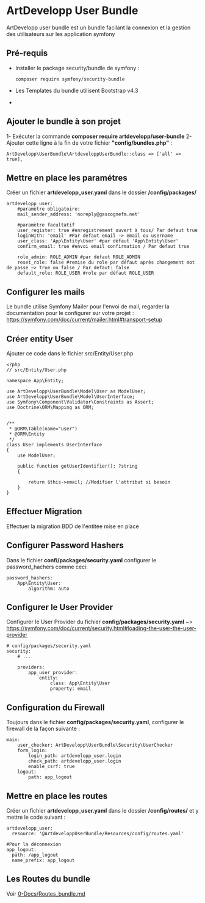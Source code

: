  ArtDevelopp User Bundle
==

ArtDevelopp user bundle est un bundle facilant la connexion et la gestion des utilisateurs sur les application symfony 

Pré-requis
--
* Installer le package security/bundle de symfony :

    ```
    composer require symfony/security-bundle
    ```

* Les Templates du bundle utilisent Bootstrap v4.3
* 
Ajouter le bundle à son projet
-

1- Exécuter la commande **composer require artdevelopp/user-bundle**
2- Ajouter cette ligne à la fin de votre fichier **"config/bundles.php"** : 
```
ArtDevelopp\UserBundle\ArtdeveloppUserBundle::class => ['all' => true],
```

Mettre en place les paramétres
-

Créer un fichier **artdevelopp_user.yaml** dans le dossier **/config/packages/**

```
artdevelopp_user:
    #paramètre obligatoire:
    mail_sender_address: 'noreply@gascognefm.net'

    #paramètre facultatif
    user_register: true #enregistrement ouvert à tous/ Par defaut true
    loginWith: 'email' #Par defaut email −> email ou username
    user_class: 'App\Entity\User' #par défaut 'App\Entity\User'
    confirm_email: true #envoi email confirmation / Par defaut true
   
    role_admin: ROLE_ADMIN #par défaut ROLE_ADMIN
    reset_role: false #remise du role par défaut après changement mot de passe −> true ou false / Par defaut: false
    default_role: ROLE_USER #role par défaut ROLE_USER
```

Configurer les mails
-

Le bundle utilise Symfony Mailer pour l'envoi de mail, regarder la documentation pour le configurer sur votre projet : <https://symfony.com/doc/current/mailer.html#transport-setup>

Créer entity User
--
Ajouter ce code dans le fichier src/Entity/User.php

```
<?php
// src/Entity/User.php

namespace App\Entity;

use ArtDevelopp\UserBundle\Model\User as ModelUser;
use ArtDevelopp\UserBundle\Model\UserInterface;
use Symfony\Component\Validator\Constraints as Assert;
use Doctrine\ORM\Mapping as ORM;


/**
 * @ORM\Table(name="user")
 * @ORM\Entity 
 */
class User implements UserInterface
{
    use ModelUser;

    public function getUserIdentifier(): ?string
    {

        return $this->email; //Modifier l'attribut si besoin
    }
}
```
Effectuer Migration 
---
Effectuer la migration BDD de l'entitée mise en place

Configurer Password Hashers
---
Dans le fichier **confi/packages/security.yaml** configurer le password_hachers comme ceci:

```
password_hashers:
    App\Entity\User:
        algorithm: auto
```

Configurer le User Provider
---
Configurer le User Provider du fichier **config/packages/security.yaml** −> <https://symfony.com/doc/current/security.html#loading-the-user-the-user-provider>
```
# config/packages/security.yaml
security:
    # ...

    providers:
        app_user_provider:
            entity:
                class: App\Entity\User
                property: email
```

Configuration du Firewall
---

Toujours dans le fichier **config/packages/security.yaml**, configurer le firewall de la façon suivante :
```
main:
    user_checker: ArtDevelopp\UserBundle\Security\UserChecker
    form_login:
        login_path: artdevelopp_user.login
        check_path: artdevelopp_user.login
        enable_csrf: true
    logout:
        path: app_logout
```

Mettre en place les routes 
-
Créer un fichier **artdevelopp_user.yaml** dans le dossier **/config/routes/** et y mettre le code suivant :
```
artdevelopp_user:
  resource: '@ArtdeveloppUserBundle/Resources/config/routes.yaml'

#Pour la déconnexion
app_logout:
  path: /app_logout
  name_prefix: app_logout
```

Les Routes du bundle
---

Voir [0-Docs/Routes_bundle.md](https://github.com/arthur32810/user_bundle/blob/main/0-Docs/Routes_bundle.md "test")
